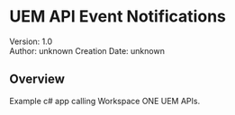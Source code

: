 # UEM API Event Notifications

Version:        1.0  
Author:         unknown
Creation Date:  unknown

## Overview

<!-- Summary Start -->
Example c# app calling Workspace ONE UEM APIs.
<!-- Summary End -->